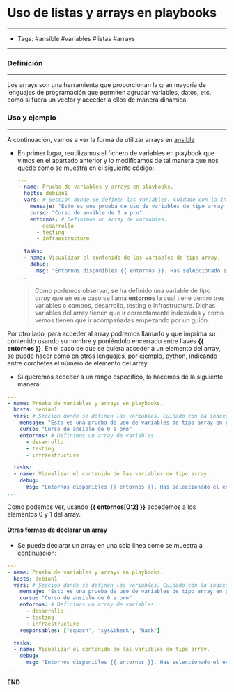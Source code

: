 # Uso de listas y arrays en playbooks

-----
- Tags: #ansible #variables #listas #arrays  
-----

### Definición
-----

Los arrays son una herramienta que proporcionan la gran mayoría de lenguajes de programación que permiten agrupar variables, datos, etc, como si fuera un vector y acceder a ellos de manera dinámica. 

### Uso y ejemplo
-----

A continuación, vamos a ver la forma de utilizar arrays en [ansible](00_Ansible.md) 

- En primer lugar, reutilizamos el fichero de variables en playbook que vimos en el apartado anterior y lo modificamos de tal manera que nos quede como se muestra en el siguiente código:

	```yaml
	---
	- name: Prueba de variables y arrays en playbooks.
	  hosts: debian1
	  vars: # Sección donde se definen las variables. Cuidado con la indexación
	    mensaje: "Esto es una prueba de uso de variables de tipo array en playbooks de ansible" # Definimos los comentarios.
	    curso: "Curso de ansible de 0 a pro"
	    entornos: # Definimos un array de variables. 
	      - desarrollo
	      - testing
	      - infraestructure
	
	  tasks:
	  - name: Visualizar el contenido de las variables de tipo array.
	    debug:
	      msg: "Entornos disponibles {{ entornos }}. Has seleccionado el entorno {{ entornos[2] }}"
	...
	```

	> Como podemos observar, se ha definido una variable de tipo *array* que en este caso se llama **entornos** la cual tiene dentro tres variables o campos, desarrollo, testing e infrastructure. Dichas variables del array tienen que ir correctamente indexadas y como vemos tienen que ir acompañadas empezando por un guión. 

Por otro lado, para acceder al array podremos llamarlo y que imprima su contenido usando su nombre y poniéndolo encerrado entre llaves **{{ entornos }}**.
En el caso de que se quiera acceder a un elemento del array, se puede hacer como en otros lenguajes, por ejemplo, python, indicando entre corchetes el número de elemento del array. 

- Si queremos acceder a un rango especifico, lo hacemos de la siguiente manera: 

```yaml
---
- name: Prueba de variables y arrays en playbooks.
  hosts: debian1
  vars: # Sección donde se definen las variables. Cuidado con la indexación
    mensaje: "Esto es una prueba de uso de variables de tipo array en playbooks de ansible" # Definimos los comentarios.
    curso: "Curso de ansible de 0 a pro"
    entornos: # Definimos un array de variables. 
      - desarrollo
      - testing
      - infraestructure

  tasks:
  - name: Visualizar el contenido de las variables de tipo array.
    debug:
      msg: "Entornos disponibles {{ entornos }}. Has seleccionado el entorno {{ entornos[0:2] }}"
...
```

Como podemos ver, usando **{{ entornos[0:2] }}** accedemos a los elementos 0 y 1 del array. 

#### Otras formas de declarar un array

- Se puede declarar un array en una sola linea como se muestra a continuación: 

```yaml
---
- name: Prueba de variables y arrays en playbooks.
  hosts: debian1
  vars: # Sección donde se definen las variables. Cuidado con la indexación
    mensaje: "Esto es una prueba de uso de variables de tipo array en playbooks de ansible" # Definimos los comentarios.
    curso: "Curso de ansible de 0 a pro"
    entornos: # Definimos un array de variables. 
      - desarrollo
      - testing
      - infraestructure
    responsables: ["squash", "sys&check", "hack"]

  tasks:
  - name: Visualizar el contenido de las variables de tipo array.
    debug:
      msg: "Entornos disponibles {{ entornos }}. Has seleccionado el entorno {{ entornos[0:2] }}. Los usuarios {{ responsables }} son administradores pero hay uno {{ responsables[1] }}"
...
```


**END**